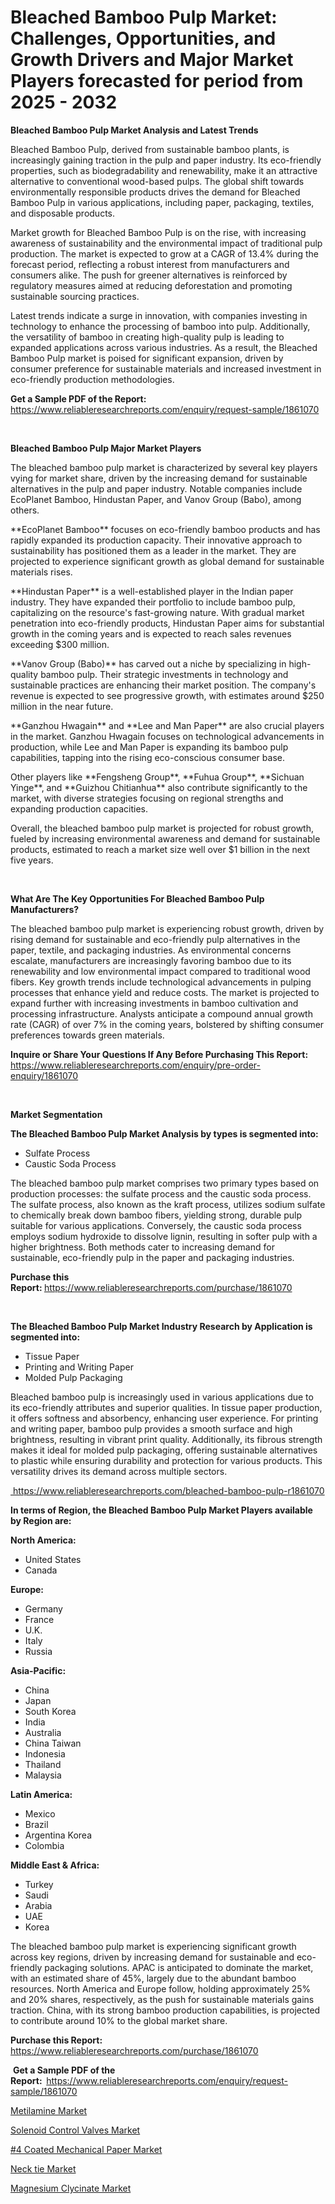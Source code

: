 <p><h1>Bleached Bamboo Pulp Market: Challenges, Opportunities, and Growth Drivers and Major Market Players forecasted for period from 2025 - 2032</h1></p><p><strong>Bleached Bamboo Pulp Market Analysis and Latest Trends</strong></p>
<p><p>Bleached Bamboo Pulp, derived from sustainable bamboo plants, is increasingly gaining traction in the pulp and paper industry. Its eco-friendly properties, such as biodegradability and renewability, make it an attractive alternative to conventional wood-based pulps. The global shift towards environmentally responsible products drives the demand for Bleached Bamboo Pulp in various applications, including paper, packaging, textiles, and disposable products.</p><p>Market growth for Bleached Bamboo Pulp is on the rise, with increasing awareness of sustainability and the environmental impact of traditional pulp production. The market is expected to grow at a CAGR of 13.4% during the forecast period, reflecting a robust interest from manufacturers and consumers alike. The push for greener alternatives is reinforced by regulatory measures aimed at reducing deforestation and promoting sustainable sourcing practices.</p><p>Latest trends indicate a surge in innovation, with companies investing in technology to enhance the processing of bamboo into pulp. Additionally, the versatility of bamboo in creating high-quality pulp is leading to expanded applications across various industries. As a result, the Bleached Bamboo Pulp market is poised for significant expansion, driven by consumer preference for sustainable materials and increased investment in eco-friendly production methodologies.</p></p>
<p><strong>Get a Sample PDF of the Report:&nbsp;</strong> <a href="https://www.reliableresearchreports.com/enquiry/request-sample/1861070?utm_campaign=12&utm_medium=2&utm_source=Github&utm_content=ia&utm_term=31012025&utm_id=bleached-bamboo-pulp">https://www.reliableresearchreports.com/enquiry/request-sample/1861070</a></p>
<p>&nbsp;</p>
<p><strong>Bleached Bamboo Pulp Major Market Players</strong></p>
<p><p>The bleached bamboo pulp market is characterized by several key players vying for market share, driven by the increasing demand for sustainable alternatives in the pulp and paper industry. Notable companies include EcoPlanet Bamboo, Hindustan Paper, and Vanov Group (Babo), among others.</p><p>**EcoPlanet Bamboo** focuses on eco-friendly bamboo products and has rapidly expanded its production capacity. Their innovative approach to sustainability has positioned them as a leader in the market. They are projected to experience significant growth as global demand for sustainable materials rises.</p><p>**Hindustan Paper** is a well-established player in the Indian paper industry. They have expanded their portfolio to include bamboo pulp, capitalizing on the resource's fast-growing nature. With gradual market penetration into eco-friendly products, Hindustan Paper aims for substantial growth in the coming years and is expected to reach sales revenues exceeding $300 million.</p><p>**Vanov Group (Babo)** has carved out a niche by specializing in high-quality bamboo pulp. Their strategic investments in technology and sustainable practices are enhancing their market position. The company's revenue is expected to see progressive growth, with estimates around $250 million in the near future.</p><p>**Ganzhou Hwagain** and **Lee and Man Paper** are also crucial players in the market. Ganzhou Hwagain focuses on technological advancements in production, while Lee and Man Paper is expanding its bamboo pulp capabilities, tapping into the rising eco-conscious consumer base. </p><p>Other players like **Fengsheng Group**, **Fuhua Group**, **Sichuan Yinge**, and **Guizhou Chitianhua** also contribute significantly to the market, with diverse strategies focusing on regional strengths and expanding production capacities.</p><p>Overall, the bleached bamboo pulp market is projected for robust growth, fueled by increasing environmental awareness and demand for sustainable products, estimated to reach a market size well over $1 billion in the next five years.</p></p>
<p>&nbsp;</p>
<p><strong>What Are The Key Opportunities For Bleached Bamboo Pulp Manufacturers?</strong></p>
<p><p>The bleached bamboo pulp market is experiencing robust growth, driven by rising demand for sustainable and eco-friendly pulp alternatives in the paper, textile, and packaging industries. As environmental concerns escalate, manufacturers are increasingly favoring bamboo due to its renewability and low environmental impact compared to traditional wood fibers. Key growth trends include technological advancements in pulping processes that enhance yield and reduce costs. The market is projected to expand further with increasing investments in bamboo cultivation and processing infrastructure. Analysts anticipate a compound annual growth rate (CAGR) of over 7% in the coming years, bolstered by shifting consumer preferences towards green materials.</p></p>
<p><strong>Inquire or Share Your Questions If Any Before Purchasing This Report:</strong> <a href="https://www.reliableresearchreports.com/enquiry/pre-order-enquiry/1861070?utm_campaign=12&utm_medium=2&utm_source=Github&utm_content=ia&utm_term=31012025&utm_id=bleached-bamboo-pulp">https://www.reliableresearchreports.com/enquiry/pre-order-enquiry/1861070</a></p>
<p>&nbsp;</p>
<p><strong>Market Segmentation</strong></p>
<p><strong>The Bleached Bamboo Pulp Market Analysis by types is segmented into:</strong></p>
<p><ul><li>Sulfate Process</li><li>Caustic Soda Process</li></ul></p>
<p><p>The bleached bamboo pulp market comprises two primary types based on production processes: the sulfate process and the caustic soda process. The sulfate process, also known as the kraft process, utilizes sodium sulfate to chemically break down bamboo fibers, yielding strong, durable pulp suitable for various applications. Conversely, the caustic soda process employs sodium hydroxide to dissolve lignin, resulting in softer pulp with a higher brightness. Both methods cater to increasing demand for sustainable, eco-friendly pulp in the paper and packaging industries.</p></p>
<p><strong>Purchase this Report:&nbsp;</strong><a href="https://www.reliableresearchreports.com/purchase/1861070?utm_campaign=12&utm_medium=2&utm_source=Github&utm_content=ia&utm_term=31012025&utm_id=bleached-bamboo-pulp">https://www.reliableresearchreports.com/purchase/1861070</a></p>
<p>&nbsp;</p>
<p><strong>The Bleached Bamboo Pulp Market Industry Research by Application is segmented into:</strong></p>
<p><ul><li>Tissue Paper</li><li>Printing and Writing Paper</li><li>Molded Pulp Packaging</li></ul></p>
<p><p>Bleached bamboo pulp is increasingly used in various applications due to its eco-friendly attributes and superior qualities. In tissue paper production, it offers softness and absorbency, enhancing user experience. For printing and writing paper, bamboo pulp provides a smooth surface and high brightness, resulting in vibrant print quality. Additionally, its fibrous strength makes it ideal for molded pulp packaging, offering sustainable alternatives to plastic while ensuring durability and protection for various products. This versatility drives its demand across multiple sectors.</p></p>
<p><a href="https://www.reliableresearchreports.com/bleached-bamboo-pulp-r1861070?utm_campaign=12&utm_medium=2&utm_source=Github&utm_content=ia&utm_term=31012025&utm_id=bleached-bamboo-pulp">&nbsp;https://www.reliableresearchreports.com/bleached-bamboo-pulp-r1861070</a></p>
<p><strong>In terms of Region, the Bleached Bamboo Pulp Market Players available by Region are:</strong></p>
<p>
    <p> <strong> North America: </strong>
        <ul>
            <li>United States</li>
            <li>Canada</li>
        </ul>
        </p> 
    <p> <strong> Europe: </strong>
        <ul>
            <li>Germany</li>
            <li>France</li>
            <li>U.K.</li>
            <li>Italy</li>
            <li>Russia</li>
        </ul>
        </p> 
    <p> <strong> Asia-Pacific: </strong>
        <ul>
            <li>China</li>
            <li>Japan</li>
            <li>South Korea</li>
            <li>India</li>
            <li>Australia</li>
            <li>China Taiwan</li>
            <li>Indonesia</li>
            <li>Thailand</li>
            <li>Malaysia</li>
        </ul>
        </p> 
    <p> <strong> Latin America: </strong>
        <ul>
            <li>Mexico</li>
            <li>Brazil</li>
            <li>Argentina Korea</li>
            <li>Colombia</li>
        </ul>
        </p> 
    <p> <strong> Middle East & Africa: </strong>
        <ul>
            <li>Turkey</li>
            <li>Saudi</li>
            <li>Arabia</li>
            <li>UAE</li>
            <li>Korea</li>
        </ul>
    </p>
    </p>
<p><p>The bleached bamboo pulp market is experiencing significant growth across key regions, driven by increasing demand for sustainable and eco-friendly packaging solutions. APAC is anticipated to dominate the market, with an estimated share of 45%, largely due to the abundant bamboo resources. North America and Europe follow, holding approximately 25% and 20% shares, respectively, as the push for sustainable materials gains traction. China, with its strong bamboo production capabilities, is projected to contribute around 10% to the global market share.</p></p>
<p><strong>Purchase this Report: </strong><a href="https://www.reliableresearchreports.com/purchase/1861070?utm_campaign=12&utm_medium=2&utm_source=Github&utm_content=ia&utm_term=31012025&utm_id=bleached-bamboo-pulp">https://www.reliableresearchreports.com/purchase/1861070</a></p>
<p>&nbsp;<strong>Get a Sample PDF of the Report:&nbsp;&nbsp;</strong><a href="https://www.reliableresearchreports.com/enquiry/request-sample/1861070?utm_campaign=12&utm_medium=2&utm_source=Github&utm_content=ia&utm_term=31012025&utm_id=bleached-bamboo-pulp">https://www.reliableresearchreports.com/enquiry/request-sample/1861070</a></p>
<p><strong></strong></p>
<p><p><a href="https://github.com/lisaeichler20775/Market-Research-Report-List-1/blob/main/metilamine-market.md?utm_campaign=12&utm_medium=2&utm_source=Github&utm_content=ia&utm_term=31012025&utm_id=bleached-bamboo-pulp">Metilamine Market</a></p><p><a href="https://www.linkedin.com/pulse/solenoid-control-valves-industry-research-report-global-analysis-uy4ic?utm_campaign=12&utm_medium=2&utm_source=Github&utm_content=ia&utm_term=31012025&utm_id=bleached-bamboo-pulp">Solenoid Control Valves Market</a></p><p><a href="https://www.linkedin.com/pulse/broad-overview-4-coated-mechanical-paper-market-size-wf1ac?utm_campaign=12&utm_medium=2&utm_source=Github&utm_content=ia&utm_term=31012025&utm_id=bleached-bamboo-pulp">#4 Coated Mechanical Paper Market</a></p><p><a href="https://www.linkedin.com/pulse/neck-tie-market-research-report-drivers-critical-issues-players-33qme?utm_campaign=12&utm_medium=2&utm_source=Github&utm_content=ia&utm_term=31012025&utm_id=bleached-bamboo-pulp">Neck tie Market</a></p><p><a href="https://github.com/yankimber90yankim/Market-Research-Report-List-1/blob/main/magnesium-clycinate-market.md?utm_campaign=12&utm_medium=2&utm_source=Github&utm_content=ia&utm_term=31012025&utm_id=bleached-bamboo-pulp">Magnesium Clycinate Market</a></p></p>